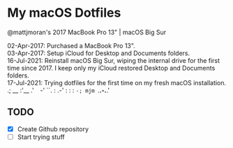 # My macOS Dotfiles
@mattjmoran's 2017 MacBook Pro 13" | macOS Big Sur  

02-Apr-2017: Purchased a MacBook Pro 13".  
03-Apr-2017: Setup iCloud for Desktop and Documents folders.  
16-Jul-2021: Reinstall macOS Big Sur, wiping the internal drive for the first time since 2017. I keep only my iCloud restored Desktop and Documents folders.  
17-Jul-2021: Trying dotfiles for the first time on my fresh macOS installation.  
	          .;
	      __ :'__
	   .'`  `-'  ``.
	  :          .-'
	  :         :
	   :         `-;
	mjm `.__.-.__.'

## TODO
- [x] Create Github repository
- [ ] Start trying stuff
